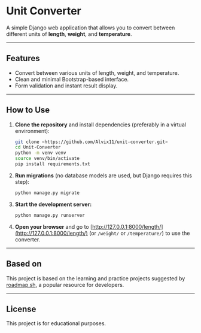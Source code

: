 # Unit Converter

A simple Django web application that allows you to convert between different units of **length**, **weight**, and **temperature**. 

---

## Features

- Convert between various units of length, weight, and temperature.
- Clean and minimal Bootstrap-based interface.
- Form validation and instant result display.

---

## How to Use

1. **Clone the repository** and install dependencies (preferably in a virtual environment):

    ```bash
    git clone <https://github.com/Alvix11/unit-converter.git>
    cd Unit-Converter
    python -m venv venv
    source venv/bin/activate
    pip install requirements.txt
    ```

2. **Run migrations** (no database models are used, but Django requires this step):

    ```bash
    python manage.py migrate
    ```

3. **Start the development server:**

    ```bash
    python manage.py runserver
    ```

4. **Open your browser** and go to [http://127.0.0.1:8000/length/](http://127.0.0.1:8000/length/) (or `/weight/` or `/temperature/`) to use the converter.

---

## Based on

This project is based on the learning and practice projects suggested by [roadmap.sh](https://roadmap.sh/projects/unit-converter), a popular resource for developers.

---


## License

This project is for educational purposes.
